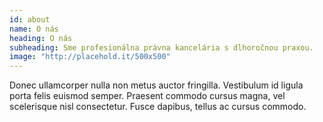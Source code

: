 ```yaml
---
id: about
name: O nás
heading: O nás
subheading: Sme profesionálna právna kancelária s dlhoročnou praxou.
image: "http://placehold.it/500x500"
---
```


Donec ullamcorper nulla non metus auctor fringilla. Vestibulum id ligula porta felis euismod semper. Praesent commodo cursus magna, vel scelerisque nisl consectetur. Fusce dapibus, tellus ac cursus commodo.
